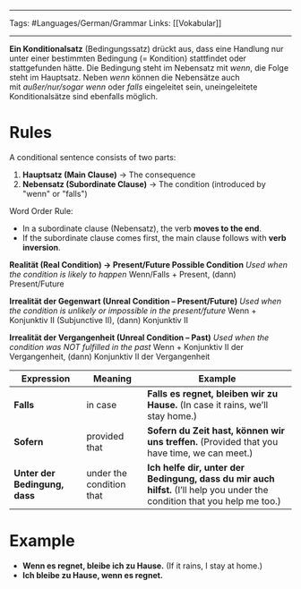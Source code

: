 ___
Tags: #Languages/German/Grammar 
Links: [[Vokabular]] 
___

**Ein Konditionalsatz** (Bedingungssatz) drückt aus, dass eine Handlung nur unter einer bestimmten Bedingung (= Kondition) stattfindet oder stattgefunden hätte. Die Bedingung steht im Nebensatz mit _wenn_, die Folge steht im Hauptsatz. Neben _wenn_ können die Nebensätze auch mit _außer/nur/sogar wenn_ oder _falls_ eingeleitet sein, uneingeleitete Konditionalsätze sind ebenfalls möglich.

# Rules

A conditional sentence consists of two parts:

1. **Hauptsatz (Main Clause)** → The consequence
2. **Nebensatz (Subordinate Clause)** → The condition (introduced by "wenn" or "falls")

Word Order Rule:

- In a subordinate clause (Nebensatz), the verb **moves to the end**.
- If the subordinate clause comes first, the main clause follows with **verb inversion**.

**Realität (Real Condition) → Present/Future Possible Condition**
*Used when the condition is likely to happen*
Wenn/Falls + Present, (dann) Present/Future

**Irrealität der Gegenwart (Unreal Condition – Present/Future)**
*Used when the condition is unlikely or impossible in the present/future*
 Wenn + Konjunktiv II (Subjunctive II), (dann) Konjunktiv II

**Irrealität der Vergangenheit (Unreal Condition – Past)**
*Used when the condition was NOT fulfilled in the past*
Wenn + Konjunktiv II der Vergangenheit, (dann) Konjunktiv II der Vergangenheit

| Expression                    | Meaning                  | Example                                                                                                                    |
| ----------------------------- | ------------------------ | -------------------------------------------------------------------------------------------------------------------------- |
| **Falls**                     | in case                  | **Falls es regnet, bleiben wir zu Hause.** (In case it rains, we’ll stay home.)                                            |
| **Sofern**                    | provided that            | **Sofern du Zeit hast, können wir uns treffen.** (Provided that you have time, we can meet.)                               |
| **Unter der Bedingung, dass** | under the condition that | **Ich helfe dir, unter der Bedingung, dass du mir auch hilfst.** (I’ll help you under the condition that you help me too.) |

# Example
- **Wenn es regnet, bleibe ich zu Hause.** (If it rains, I stay at home.)
- **Ich bleibe zu Hause, wenn es regnet.**